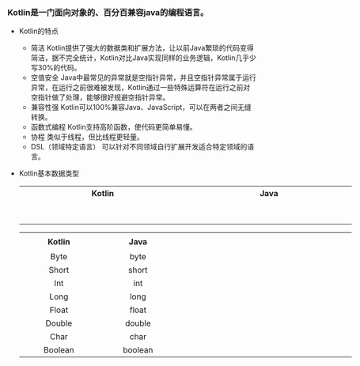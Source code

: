 ### Kotlin是一门面向对象的、百分百兼容java的编程语言。
* Kotlin的特点
    * 简洁 Kotlin提供了强大的数据类和扩展方法，让以前Java繁琐的代码变得简洁，据不完全统计，Kotlin对比Java实现同样的业务逻辑，Kotlin几乎少写30%的代码。
    * 空值安全 Java中最常见的异常就是空指针异常，并且空指针异常属于运行异常，在运行之前很难被发现，Kotlin通过一些特殊运算符在运行之前对空指针做了处理，能够很好规避空指针异常。
    * 兼容性强 Kotlin可以100%兼容Java、JavaScript，可以在两者之间无缝转换。
    * 函数式编程 Kotlin支持高阶函数，使代码更简单易懂。
    * 协程 类似于线程，但比线程更轻量。
    * DSL（领域特定语言） 可以针对不同领域自行扩展开发适合特定领域的语言。
    
* Kotlin基本数据类型

   <table border=0 cellpadding=0 cellspacing=0 width=671 style='border-collapse:
 collapse;table-layout:fixed;width:504pt;text-align:center'>
         <tr>
             <th style='width:400pt'>Kotlin</th>
             <th style='width:400pt'>Java</th>
         </tr>
         <tr>
            <td></td>
            <td></td>
         </tr>
         <tr>
            <td></td>
            <td></td>
         </tr>
         <tr>
            <td></td>
            <td></td>
         </tr>
         <tr>
            <td></td>
            <td></td>
         </tr>
         <tr>
            <td></td>
            <td></td>
         </tr>
         <tr>
            <td></td>
            <td></td>
         </tr>
         <tr>
            <td></td>
            <td></td>
         </tr>
         <tr>
            <td></td>
            <td></td>
         </tr>
    </table>
    
   <table border=0 cellpadding=0 cellspacing=0 width=671 style='border-collapse:
 collapse;table-layout:fixed;width:504pt;text-align:center'>
 <col width=149 span=2 style='mso-width-source:userset;mso-width-alt:4768;
 width:112pt'>
 <col class=xl67 width=373 style='mso-width-source:userset;mso-width-alt:11936;
 width:280pt'>
 <tr height=36 style='mso-height-source:userset;height:27.0pt'>
  <th height=36 class=xl65 width=400 style='height:27.0pt;width:112pt'>Kotlin</td>
  <th class=xl65 width=400 style='width:112pt'>Java</td>
 </tr>
 <tr height=27 style='mso-height-source:userset;height:20.25pt'>
  <td height=27 class=xl65 style='height:20.25pt'>Byte</td>
  <td class=xl65>byte</td>
 </tr>
 <tr height=27 style='mso-height-source:userset;height:20.25pt'>
  <td height=27 class=xl65 style='height:20.25pt'>Short</td>
  <td class=xl65>short</td>
 </tr>
 <tr height=27 style='mso-height-source:userset;height:20.25pt'>
  <td height=27 class=xl65 style='height:20.25pt'>Int</td>
  <td class=xl65>int</td>
 </tr>
 <tr height=27 style='mso-height-source:userset;height:20.25pt'>
  <td height=27 class=xl65 style='height:20.25pt'>Long</td>
  <td class=xl65>long</td>
  <td class=xl66></td>
 </tr>
 <tr height=27 style='mso-height-source:userset;height:20.25pt'>
  <td height=27 class=xl65 style='height:20.25pt'>Float</td>
  <td class=xl65>float</td>
 </tr>
 <tr height=27 style='mso-height-source:userset;height:20.25pt'>
  <td height=27 class=xl65 style='height:20.25pt'>Double</td>
  <td class=xl65>double</td>
 </tr>
 <tr height=27 style='mso-height-source:userset;height:20.25pt'>
  <td height=27 class=xl65 style='height:20.25pt'>Char</td>
  <td class=xl65>char</td>
 </tr>
 <tr height=27 style='mso-height-source:userset;height:20.25pt'>
  <td height=27 class=xl65 style='height:20.25pt'>Boolean</td>
  <td class=xl65>boolean</td>
 </tr>
</table>
